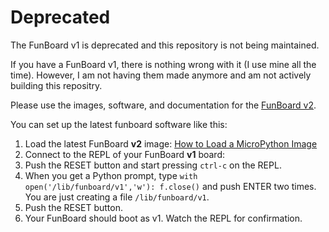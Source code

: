 # Deprecated

The FunBoard v1 is deprecated and this repository is not being maintained.

If you have a FunBoard v1, there is nothing wrong with it (I use mine all the time).
However, I am not having them made anymore and am not actively building this repositry.

Please use the images, software, and documentation for the [FunBoard v2](https://gitlab.com/duder1966/youtube-projects/-/tree/master/FunBoard/v2).

You can set up the latest funboard software like this:

1. Load the latest FunBoard **v2** image: [How to Load a MicroPython Image](https://gitlab.com/duder1966/youtube-projects/-/tree/master/FunBoard/v2/bin)
1. Connect to the REPL of your FunBoard **v1** board: []()
1. Push the RESET button and start pressing `ctrl-c` on the REPL.
1. When you get a Python prompt, type `with open('/lib/funboard/v1','w'): f.close()` and push ENTER two times. You are just creating a file `/lib/funboard/v1`.
1. Push the RESET button.
1. Your FunBoard should boot as v1. Watch the REPL for confirmation.


